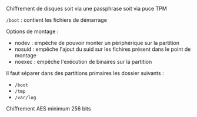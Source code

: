 Chiffrement de disques
soit via une passphrase
soit via puce TPM


`/boot` : contient les fichiers de démarrage

Options de montage :
- nodev : empêche de pouvoir monter un périphérique sur la partition
- nosuid : empêche l'ajout du suid sur les fichires présent dans le point de montage
- noexec : empêche l'exécution de binaires sur la partition


Il faut séparer dans des partitions primaires les dossier suivants :
- `/boot`
- `/tmp`
- `/var/log`

Chiffrement AES minimum 256 bits